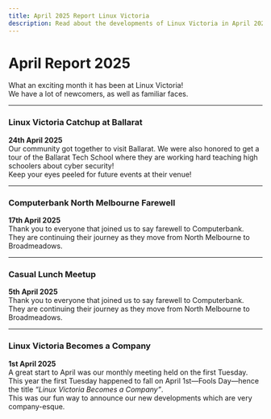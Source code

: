 ```yaml
---
title: April 2025 Report Linux Victoria 
description: Read about the developments of Linux Victoria in April 2025
---
```



# April Report 2025

What an exciting month it has been at Linux Victoria!  
We have a lot of newcomers, as well as familiar faces.

---

<!-- ## ![Ballarat Catchup](images/ballarat-catchup.jpg) -->
### Linux Victoria Catchup at Ballarat
**24th April 2025**  
Our community got together to visit Ballarat. We were also honored to get a tour of the Ballarat Tech School where they are working hard teaching high schoolers about cyber security!  
Keep your eyes peeled for future events at their venue!

---

<!-- ## ![Computerbank Farewell](images/computerbank-farewell.jpg) -->
### Computerbank North Melbourne Farewell
**17th April 2025**  
Thank you to everyone that joined us to say farewell to Computerbank. They are continuing their journey as they move from North Melbourne to Broadmeadows.

---

<!-- ## ![Lunch Meetup](/assets/images/Linux-Coffee-Catchup-Ballarrat-20250425.png) -->
### Casual Lunch Meetup
**5th April 2025**  
Thank you to everyone that joined us to say farewell to Computerbank. They are continuing their journey as they move from North Melbourne to Broadmeadows.

---

<!-- ## ![LUV Logo](images/luv-logo.jpg) -->
### Linux Victoria Becomes a Company
**1st April 2025**  
A great start to April was our monthly meeting held on the first Tuesday. This year the first Tuesday happened to fall on April 1st—Fools Day—hence the title *“Linux Victoria Becomes a Company”*.  
This was our fun way to announce our new developments which are very company-esque.

